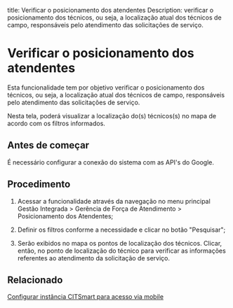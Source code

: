 title: Verificar o posicionamento dos atendentes
Description: verificar o posicionamento dos técnicos, ou seja, a localização atual dos técnicos de campo, responsáveis pelo atendimento das solicitações de serviço.
# Verificar o posicionamento dos atendentes

Esta funcionalidade tem por objetivo verificar o posicionamento dos técnicos, ou
seja, a localização atual dos técnicos de campo, responsáveis pelo atendimento
das solicitações de serviço.

Nesta tela, poderá visualizar a localização do(s) técnicos(s) no mapa de acordo
com os filtros informados.

Antes de começar
--------------------

É necessário configurar a conexão do sistema com as API's do Google.

Procedimento
----------------

1.  Acessar a funcionalidade através da navegação no menu principal Gestão
    Integrada \> Gerência de Força de Atendimento \> Posicionamento dos
    Atendentes;

2.  Definir os filtros conforme a necessidade e clicar no botão "Pesquisar";

3.  Serão exibidos no mapa os pontos de localização dos técnicos. Clicar, então,
    no ponto de localização do técnico para verificar as informações referentes
    ao atendimento da solicitação de serviço.


Relacionado
-------

[Configurar instância CITSmart para acesso via mobile](/pt-br/citsmart-platform-9/additional-features/mobile-and-field-service/configuration/server-configuration-app-android-ios.html)


<!-- !!! tip "About"

    <b>Product/Version:</b> CITSmart | 9.00 &nbsp;&nbsp;
    <b>Updated:</b>01/18/2019 – Anna Martins

